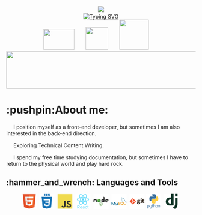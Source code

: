 <!-- logo#klmnzki-->
<div align="center">
  <a href='https://github.com/Klmnzki' /><img src="https://i.postimg.cc/JzCv5Bgh/klmnzki2.gif" width="600"/></a>
</div>
<!--scrolling text-->
<div align='center'>
  <a href="https://git.io/typing-svg"><img src="https://readme-typing-svg.demolab.com?font=Fira+Code&size=18&pause=1000&color=1DF756&center=true&width=545&height=60&lines=Front-end+developer+%26+UX%2FUI+designer" alt="Typing SVG" /></a>
</div>
<!--hyperlinks(ds,tg,donate)-->
<div align="center">
  <a href='#'><img src='https://i.postimg.cc/fWFn31G1/372108630-DISCORD-LOGO-400-1.gif' width='82' height='55'/></a>ㅤㅤ
  <a href='https://t.me/klmnzki'><img src='https://i.postimg.cc/vZFJhfHz/telegram-1.gif' width='60' height='60' /></a>ㅤㅤ
  <a href='https://www.donationalerts.com/r/berzergx'><img src='https://i.postimg.cc/65vsCYwq/hot-beverage-joypixels-1.gif' width='78' height='80' /></a>ㅤㅤ
</div>
<!-- neon line-->
<a href='#'><img align='center' src="https://steamuserimages-a.akamaihd.net/ugc/2443838570020147949/4539163CD08B349CE81FC6A0F87DA042724B23BF/" height='100' width='1500' /></a>
<h1>:pushpin:About me:</h1>
<!-- animation before text about me -->
<img src='https://media.tenor.com/6u7kXhsPPh0AAAAi/loading.gif' width='15' height='15' /> I position myself as a front-end developer, but sometimes I am also interested in the back-end direction.

<img src='https://media.tenor.com/6u7kXhsPPh0AAAAi/loading.gif' width='15' height='15' /> Exploring Technical Content Writing.

<img src='https://media.tenor.com/6u7kXhsPPh0AAAAi/loading.gif' width='15' height='15' /> I spend my free time studying documentation, but sometimes I have to return to the physical world and play hard rock.

<p></p>
<p align='center'><h2>  :hammer_and_wrench: Languages and Tools </h2></p>
<!-- icons of the tools and lang-->
<div align='center'>
  <img src="https://github.com/devicons/devicon/blob/master/icons/html5/html5-original.svg" title="HTML5" alt="HTML" width="40" height="40"/>&nbsp;
  <img src="https://github.com/devicons/devicon/blob/master/icons/css3/css3-plain-wordmark.svg"  title="CSS3" alt="CSS" width="40" height="40"/>&nbsp;
  <img src="https://github.com/devicons/devicon/blob/master/icons/javascript/javascript-original.svg" title="JavaScript" alt="JavaScript" width="40" height="40"/>&nbsp;
  <img src="https://github.com/devicons/devicon/blob/master/icons/react/react-original-wordmark.svg" title="React" alt="React" width="40" height="40"/>&nbsp;
  <img src="https://github.com/devicons/devicon/blob/master/icons/nodejs/nodejs-original-wordmark.svg" title="NodeJS" alt="NodeJS" width="40" height="40"/>&nbsp;
  <img src="https://github.com/devicons/devicon/blob/master/icons/mysql/mysql-original-wordmark.svg" title="MySQL"  alt="MySQL" width="40" height="40"/>&nbsp;
  <img src="https://github.com/devicons/devicon/blob/master/icons/git/git-original-wordmark.svg" title="Git" **alt="Git" width="40" height="40"/>
  <img src="https://github.com/devicons/devicon/blob/master/icons/python/python-original-wordmark.svg" title="Python"  alt="Python" width="40" height="40"/>&nbsp;
  <img src='https://github.com/devicons/devicon/blob/master/icons/django/django-plain.svg' title="Django"  alt="Django" width="40" height="40"/>&nbsp;
</div>
